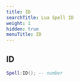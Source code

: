 ```yaml
---
title: ID
searchTitle: Lua Spell ID
weight: 1
hidden: true
menuTitle: ID
---
```

## ID
```lua
Spell:ID(); -- number
```